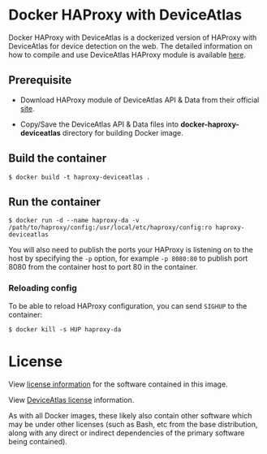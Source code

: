 # Docker HAProxy with DeviceAtlas

Docker HAProxy with DeviceAtlas is a dockerized version of HAProxy with DeviceAtlas for device detection on the web. The detailed information on how to compile and use DeviceAtlas HAProxy module is available [here](https://fossies.org/linux/haproxy/doc/DeviceAtlas-device-detection.txt).

## Prerequisite

- Download HAProxy module of DeviceAtlas API & Data from their official [site](https://deviceatlas.com/deviceatlas-haproxy-module).

- Copy/Save the DeviceAtlas API & Data files into **docker-haproxy-deviceatlas** directory for building Docker image.


## Build the container

```console
$ docker build -t haproxy-deviceatlas .
```

## Run the container

```console
$ docker run -d --name haproxy-da -v /path/to/haproxy/config:/usr/local/etc/haproxy/config:ro haproxy-deviceatlas
```

You will also need to publish the ports your HAProxy is listening on to the host by specifying the `-p` option, for example `-p 8080:80` to publish port 8080 from the container host to port 80 in the container.

### Reloading config

To be able to reload HAProxy configuration, you can send `SIGHUP` to the container:

```console
$ docker kill -s HUP haproxy-da
```

# License

View [license information](https://raw.githubusercontent.com/haproxy/haproxy/master/LICENSE) for the software contained in this image.

View [DeviceAtlas license](https://deviceatlas.com/deviceatlas-haproxy-module) information.

As with all Docker images, these likely also contain other software which may be under other licenses (such as Bash, etc from the base distribution, along with any direct or indirect dependencies of the primary software being contained).
